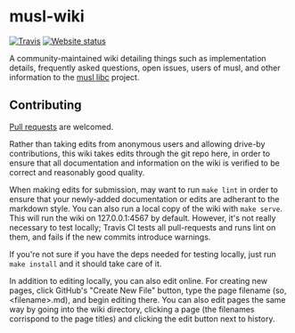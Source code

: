 # musl-wiki

[![Travis](https://img.shields.io/travis/somasis/musl-wiki.svg?style=flat-square)](https://travis-ci.org/somasis/musl-wiki)
[![Website status](https://img.shields.io/website-up-down-green-red/http/shields.io.svg?style=flat-square)](https://wiki.musl-libc.org)

A community-maintained wiki detailing things such as implementation details,
frequently asked questions, open issues, users of musl, and other information to
the [musl libc](https://www.musl-libc.org/) project.

## Contributing

[Pull requests](https://github.com/somasis/musl-wiki/pulls) are welcomed.

Rather than taking edits from anonymous users and allowing drive-by
contributions, this wiki takes edits through the git repo here, in order to
ensure that all documentation and information on the wiki is verified to be
correct and reasonably good quality.

When making edits for submission, may want to run `make lint` in order to ensure
that your newly-added documentation or edits are adherant to the markdown
style. You can also run a local copy of the wiki with `make serve`. This will
run the wiki on 127.0.0.1:4567 by default. However, it's not really necessary to
test locally; Travis CI tests all pull-requests and runs lint on them, and fails
if the new commits introduce warnings.

If you're not sure if you have the deps needed for testing locally, just run
`make install` and it should take care of it.

In addition to editing locally, you can also edit online.
For creating new pages, click GitHub's "Create New File" button, type the page
filename (so, \<filename\>.md), and begin editing there. You can also edit pages
the same way by going into the wiki directory, clicking a page (the filenames
corrispond to the page titles) and clicking the edit button next to history.

